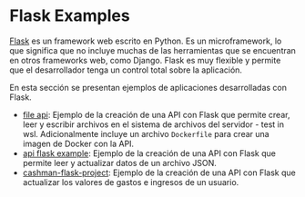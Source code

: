 # Flask Examples

[Flask](http://flask.pocoo.org/) es un framework web escrito en Python. Es un microframework, lo que significa que no incluye muchas de las herramientas que se encuentran en otros frameworks web, como Django. Flask es muy flexible y permite que el desarrollador tenga un control total sobre la aplicación.

En esta sección se presentan ejemplos de aplicaciones desarrolladas con Flask.

- [file api](file_api): Ejemplo de la creación de una API con Flask que permite crear, leer y escribir archivos en el sistema de archivos del servidor - test in wsl. Adicionalmente incluye un archivo `Dockerfile` para crear una imagen de Docker con la API.
- [api flask example](api_flask_example): Ejemplo de la creación de una API con Flask que permite leer y actualizar datos de un archivo JSON.
- [cashman-flask-project](cashman-flask-project): Ejemplo de la creación de una API con Flask que actualizar los valores de gastos e ingresos de un usuario.
